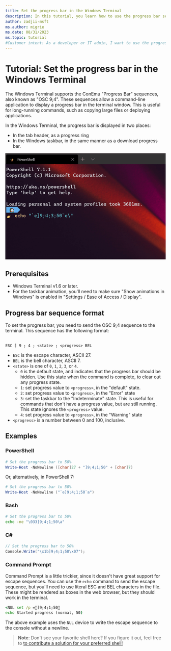 ```yaml
---
title: Set the progress bar in the Windows Terminal
description: In this tutorial, you learn how to use the progress bar sequences in the Windows Terminal.
author: zadjii-msft
ms.author: migrie
ms.date: 08/31/2023
ms.topic: tutorial
#Customer intent: As a developer or IT admin, I want to use the progress bar sequences in the Windows Terminal so that I can see the progress of a long-running command.
---
```


# Tutorial: Set the progress bar in the Windows Terminal

The Windows Terminal supports the ConEmu "Progress Bar" sequences, also known as "OSC 9;4". These sequences allow a command-line application to display a progress bar in the terminal window. This is useful for long-running commands, such as copying large files or deploying applications.

In the Windows Terminal, the progress bar is displayed in  two places:
* In the tab header, as a progress ring
* In the Windows taskbar, in the same manner as a download progress bar.

![An example of what the progress ring it the tab header looks like](../images/progress-ring.gif)

## Prerequisites

* Windows Terminal v1.6 or later.
* For the taskbar animation, you'll need to make sure "Show animations in Windows" is enabled in "Settings / Ease of Access / Display".


## Progress bar sequence format

To set the progress bar, you need to send the OSC 9;4 sequence to the terminal. This sequence has the following format:

```text

ESC ] 9 ; 4 ; <state> ; <progress> BEL

```

* `ESC` is the escape character, ASCII 27.
* `BEL` is the bell character, ASCII 7.
* `<state>` is one of `0`, `1`, `2`, `3`, or `4`.
  * `0` is the default state, and indicates that the progress bar should be hidden. Use this state when the command is complete, to clear out any progress state.
  * `1`: set progress value to `<progress>`, in the "default" state.
  * `2`: set progress value to `<progress>`, in the "Error" state
  * `3`: set the taskbar to the "Indeterminate" state. This is useful for commands that don't have a progress value, but are still running. This state ignores the `<progress>` value.
  * `4`: set progress value to `<progress>`, in the "Warning" state
* `<progress>` is a number between 0 and 100, inclusive.

## Examples

### PowerShell

```powershell
# Set the progress bar to 50%
Write-Host -NoNewline ([char]27 + "]9;4;1;50" + [char]7)
```

Or, alternatively, in PowerShell 7:

```powershell
# Set the progress bar to 50%
Write-Host -NoNewline ("`e]9;4;1;50`a")
```

### Bash

```bash
# Set the progress bar to 50%
echo -ne "\033]9;4;1;50\a"
```

### C#

```csharp
// Set the progress bar to 50%
Console.Write("\x1b]9;4;1;50\x07");
```

### Command Prompt

Command Prompt is a little trickier, since it doesn't have great support for escape sequences. You can use the `echo` command to send the escape sequence, but you'll need to use literal ESC and BEL characters in the file. These might be rendered as boxes in the web browser, but they should work in the terminal.

```bat
<NUL set /p =]9;4;1;50
echo Started progress (normal, 50)
```

The above example uses the `NUL` device to write the escape sequence to the console without a newline.

> **Note**:
> Don't see your favorite shell here? If you figure it out, feel free to [to contribute a solution for your preferred shell!](https://github.com/MicrosoftDocs/terminal/compare)
